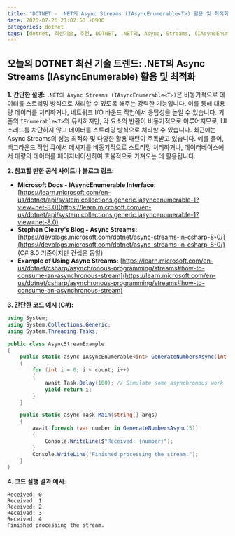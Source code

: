 ```yaml
---
title: "DOTNET - .NET의 Async Streams (IAsyncEnumerable<T>) 활용 및 최적화"
date: 2025-07-26 21:02:53 +0900
categories: dotnet
tags: [dotnet, 최신기술, 추천, DOTNET, .NET의, Async, Streams, (IAsyncEnumerable<T>), 활용, 최적화]
---
```


## 오늘의 DOTNET 최신 기술 트렌드: **.NET의 Async Streams (IAsyncEnumerable<T>) 활용 및 최적화**

**1. 간단한 설명:**
`.NET의 Async Streams (IAsyncEnumerable<T>)`은 비동기적으로 데이터를 스트리밍 방식으로 처리할 수 있도록 해주는 강력한 기능입니다. 이를 통해 대용량 데이터를 처리하거나, 네트워크 I/O 바운드 작업에서 응답성을 높일 수 있습니다. 기존의 `IEnumerable<T>`와 유사하지만, 각 요소의 반환이 비동기적으로 이루어지므로, UI 스레드를 차단하지 않고 데이터를 스트리밍 방식으로 처리할 수 있습니다.  최근에는 Async Streams의 성능 최적화 및 다양한 활용 패턴이 주목받고 있습니다. 예를 들어, 백그라운드 작업 큐에서 메시지를 비동기적으로 스트리밍 처리하거나, 데이터베이스에서 대량의 데이터를 페이지네이션하여 효율적으로 가져오는 데 활용됩니다.

**2. 참고할 만한 공식 사이트나 블로그 링크:**

*   **Microsoft Docs - IAsyncEnumerable<T> Interface:** [https://learn.microsoft.com/en-us/dotnet/api/system.collections.generic.iasyncenumerable-1?view=net-8.0](https://learn.microsoft.com/en-us/dotnet/api/system.collections.generic.iasyncenumerable-1?view=net-8.0)
*   **Stephen Cleary's Blog - Async Streams:** [https://devblogs.microsoft.com/dotnet/async-streams-in-csharp-8-0/](https://devblogs.microsoft.com/dotnet/async-streams-in-csharp-8-0/) (C# 8.0 기준이지만 컨셉은 동일)
*   **Example of Using Async Streams:** [https://learn.microsoft.com/en-us/dotnet/csharp/asynchronous-programming/streams#how-to-consume-an-asynchronous-stream](https://learn.microsoft.com/en-us/dotnet/csharp/asynchronous-programming/streams#how-to-consume-an-asynchronous-stream)

**3. 간단한 코드 예시 (C#):**

```csharp
using System;
using System.Collections.Generic;
using System.Threading.Tasks;

public class AsyncStreamExample
{
    public static async IAsyncEnumerable<int> GenerateNumbersAsync(int count)
    {
        for (int i = 0; i < count; i++)
        {
            await Task.Delay(100); // Simulate some asynchronous work
            yield return i;
        }
    }

    public static async Task Main(string[] args)
    {
        await foreach (var number in GenerateNumbersAsync(5))
        {
            Console.WriteLine($"Received: {number}");
        }
        Console.WriteLine("Finished processing the stream.");
    }
}
```

**4. 코드 실행 결과 예시:**

```
Received: 0
Received: 1
Received: 2
Received: 3
Received: 4
Finished processing the stream.
```


